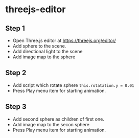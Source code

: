 # threejs-editor

## Step 1

- Open Three.js editor at https://threejs.org/editor/
- Add sphere to the scene.
- Add directional light to the scene
- Add image map to the sphere

## Step 2

- Add script which rotate sphere `this.rotatation.y = 0.01`
- Press Play menu item for starting animation.

## Step 3

- Add second sphere as children of first one.
- Add image map to the secon sphere
- Press Play menu item for starting animation.

